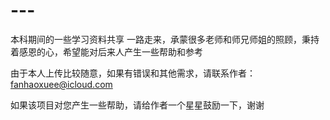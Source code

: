 # ---
本科期间的一些学习资料共享
一路走来，承蒙很多老师和师兄师姐的照顾，秉持着感恩的心，希望能对后来人产生一些帮助和参考

由于本人上传比较随意，如果有错误和其他需求，请联系作者：fanhaoxuee@icloud.com

如果该项目对您产生一些帮助，请给作者一个星星鼓励一下，谢谢
